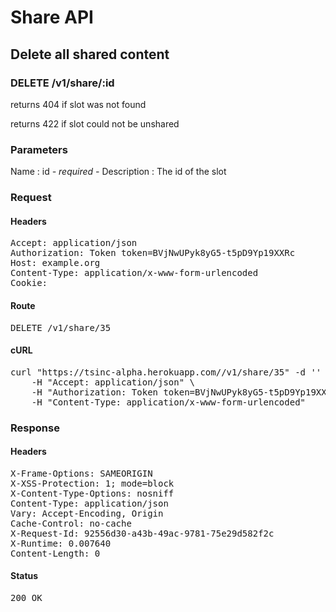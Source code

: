 # Share API

## Delete all shared content

### DELETE /v1/share/:id

returns 404 if slot was not found

returns 422 if slot could not be unshared



### Parameters

Name : id *- required -*
Description : The id of the slot

### Request

#### Headers

<pre>Accept: application/json
Authorization: Token token=BVjNwUPyk8yG5-t5pD9Yp19XXRc
Host: example.org
Content-Type: application/x-www-form-urlencoded
Cookie: </pre>

#### Route

<pre>DELETE /v1/share/35</pre>

#### cURL

<pre class="request">curl &quot;https://tsinc-alpha.herokuapp.com//v1/share/35&quot; -d &#39;&#39; -X DELETE \
	-H &quot;Accept: application/json&quot; \
	-H &quot;Authorization: Token token=BVjNwUPyk8yG5-t5pD9Yp19XXRc&quot; \
	-H &quot;Content-Type: application/x-www-form-urlencoded&quot;</pre>

### Response

#### Headers

<pre>X-Frame-Options: SAMEORIGIN
X-XSS-Protection: 1; mode=block
X-Content-Type-Options: nosniff
Content-Type: application/json
Vary: Accept-Encoding, Origin
Cache-Control: no-cache
X-Request-Id: 92556d30-a43b-49ac-9781-75e29d582f2c
X-Runtime: 0.007640
Content-Length: 0</pre>

#### Status

<pre>200 OK</pre>


